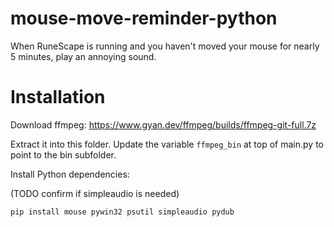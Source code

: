 mouse-move-reminder-python
===

When RuneScape is running and you haven't moved your mouse for nearly 5 minutes, play an annoying sound.

# Installation

Download ffmpeg: https://www.gyan.dev/ffmpeg/builds/ffmpeg-git-full.7z

Extract it into this folder. Update the variable `ffmpeg_bin` at top of main.py to point to the bin subfolder.

Install Python dependencies:

(TODO confirm if simpleaudio is needed)

```
pip install mouse pywin32 psutil simpleaudio pydub
```